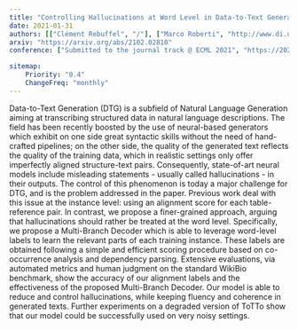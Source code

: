 ```yaml
---
title: "Controlling Hallucinations at Word Level in Data-to-Text Generation"
date: 2021-01-31
authors: [["Clément Rebuffel", "/"], ["Marco Roberti", "http://www.di.unito.it/~roberti/"], ["Laure Soulier", "https://mlia.lip6.fr/soulier/"], ["Rossella Cancelliere", "http://www.di.unito.it/~cancelli/"], ["Geoffrey Scoutheeten", "https://fr.linkedin.com/in/scout"], ["Patrick Gallinari", "https://fr.linkedin.com/in/patrick-gallinari-88b43b6"]]
arxiv: "https://arxiv.org/abs/2102.02810"
conference: ["Submitted to the journal track @ ECML 2021", "https://2021.ecmlpkdd.org/"]

sitemap:
    Priority: "0.4"
    ChangeFreq: "monthly"
---
```




Data-to-Text Generation (DTG) is a subfield of Natural Language Generation aiming at transcribing structured data in natural language descriptions. The field has been recently boosted by the use of neural-based generators which exhibit on one side great syntactic skills without the need of hand-crafted pipelines; on the other side, the quality of the generated text reflects the quality of the training data, which in realistic settings only offer imperfectly aligned structure-text pairs. Consequently, state-of-art neural models include misleading statements - usually called hallucinations - in their outputs. The control of this phenomenon is today a major challenge for DTG, and is the problem addressed in the paper.
Previous work deal with this issue at the instance level: using an alignment score for each table-reference pair. In contrast, we propose a finer-grained approach, arguing that hallucinations should rather be treated at the word level. Specifically, we propose a Multi-Branch Decoder which is able to leverage word-level labels to learn the relevant parts of each training instance. These labels are obtained following a simple and efficient scoring procedure based on co-occurrence analysis and dependency parsing. Extensive evaluations, via automated metrics and human judgment on the standard WikiBio benchmark, show the accuracy of our alignment labels and the effectiveness of the proposed Multi-Branch Decoder. Our model is able to reduce and control hallucinations, while keeping fluency and coherence in generated texts. Further experiments on a degraded version of ToTTo show that our model could be successfully used on very noisy settings. 